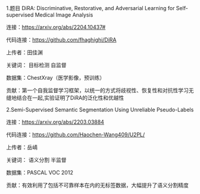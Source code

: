 
1.题目 DiRA: Discriminative, Restorative, and Adversarial Learning for Self-supervised Medical Image Analysis

连接：https://arxiv.org/abs/2204.10437#

代码连接：https://github.com/fhaghighi/DiRA

上传者：田佳渊

关键词： 目标检测 自监督

数据集：ChestXray（医学影像，预训练）

贡献：第一个自我监督学习框架，以统一的方式将歧视性、恢复性和对抗性学习无缝地结合在一起,实验证明了DiRA的泛化性和优越性

2.Semi-Supervised Semantic Segmentation Using Unreliable Pseudo-Labels

连接：https://arxiv.org/abs/2203.03884

代码连接：https://github.com/Haochen-Wang409/U2PL/

上传者：岳崝

关键词： 语义分割 半监督

数据集：PASCAL VOC 2012

贡献：有效利用了包括不可靠样本在内的无标签数据，大幅提升了语义分割精度




